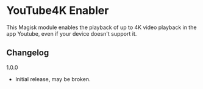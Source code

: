 # YouTube4K Enabler
This Magisk module enables the playback of up to 4K video playback in the app Youtube, even if your device doesn't support it.

## Changelog
1.0.0
   - Initial release, may be broken.
